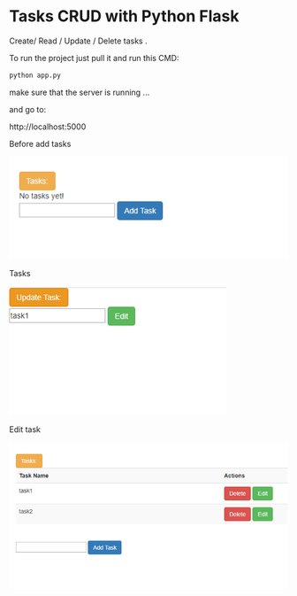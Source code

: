 # Tasks CRUD with Python Flask

Create/ Read / Update / Delete tasks
.


To run the project just pull it and run this CMD:

```bash
python app.py
```

make sure that the server is running ... 


and go to: 

 http://localhost:5000 

Before add tasks

![before add tasks](https://github.com/RehabAbdelWahab/CRUD-Python-Flask/blob/master/static/img/before%20adding%20tasks.PNG)

Tasks

![tasks](https://github.com/RehabAbdelWahab/CRUD-Python-Flask/blob/master/static/img/edit%20tasks.PNG)

Edit task

![edit task](https://github.com/RehabAbdelWahab/CRUD-Python-Flask/blob/master/static/img/tasks.PNG)


